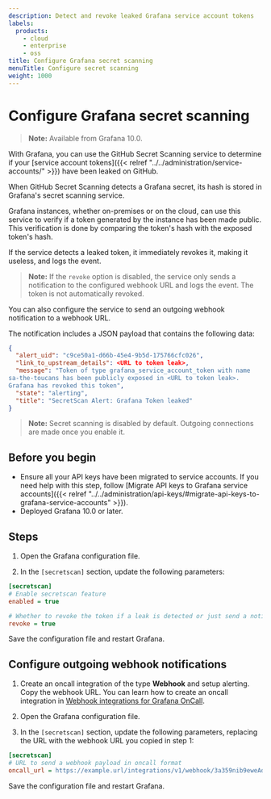 ```yaml
---
description: Detect and revoke leaked Grafana service account tokens
labels:
  products:
    - cloud
    - enterprise
    - oss
title: Configure Grafana secret scanning
menuTitle: Configure secret scanning
weight: 1000
---
```


# Configure Grafana secret scanning

> **Note:** Available from Grafana 10.0.

With Grafana, you can use the GitHub Secret Scanning service to determine if your [service account tokens]({{< relref "../../administration/service-accounts/" >}}) have been leaked on GitHub.

<div class="clearfix"></div>

When GitHub Secret Scanning detects a Grafana secret, its hash is stored in Grafana's secret scanning service.

Grafana instances, whether on-premises or on the cloud, can use this service to verify if a token generated by the instance has been made public. This verification is done by comparing the token's hash with the exposed token's hash.

If the service detects a leaked token, it immediately revokes it, making it useless, and logs the event. 

> **Note:** If the `revoke` option is disabled, the service only sends a notification to the configured webhook URL and logs the event. The token is not automatically revoked.

You can also configure the service to send an outgoing webhook notification to a webhook URL.

The notification includes a JSON payload that contains the following data:

```json
{
  "alert_uid": "c9ce50a1-d66b-45e4-9b5d-175766cfc026",
  "link_to_upstream_details": <URL to token leak>,
  "message": "Token of type grafana_service_account_token with name
sa-the-toucans has been publicly exposed in <URL to token leak>.
Grafana has revoked this token",
  "state": "alerting",
  "title": "SecretScan Alert: Grafana Token leaked"
}
```

> **Note:** Secret scanning is disabled by default. Outgoing connections are made once you enable it.

## Before you begin

- Ensure all your API keys have been migrated to service accounts.
  If you need help with this step, follow [Migrate API keys to Grafana service accounts]({{< relref "../../administration/api-keys/#migrate-api-keys-to-grafana-service-accounts" >}}).
- Deployed Grafana 10.0 or later.

## Steps

1. Open the Grafana configuration file.

2. In the `[secretscan]` section, update the following parameters:

```ini
[secretscan]
# Enable secretscan feature
enabled = true

# Whether to revoke the token if a leak is detected or just send a notification
revoke = true
```

Save the configuration file and restart Grafana.

## Configure outgoing webhook notifications

1. Create an oncall integration of the type **Webhook** and setup alerting. Copy the webhook URL.
   You can learn how to create an oncall integration in [Webhook integrations for Grafana OnCall](https://grafana.com/docs/oncall/latest/integrations/available-integrations/configure-webhook/).

2. Open the Grafana configuration file.

3. In the `[secretscan]` section, update the following parameters,
   replacing the URL with the webhook URL you copied in step 1:

```ini
[secretscan]
# URL to send a webhook payload in oncall format
oncall_url = https://example.url/integrations/v1/webhook/3a359nib9eweAd9lAAAETVdOx/
```

Save the configuration file and restart Grafana.
